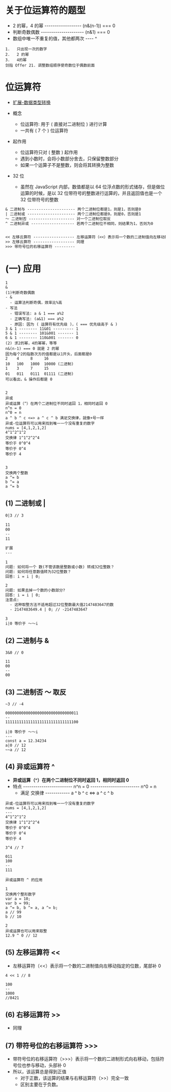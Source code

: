 # 关于位运算符的题型

- 2 的幂，4 的幂 ------------------ (n&(n-1)) === 0
- 判断奇数偶数 --------------------- (n&1) === 0
- 数组中唯一不重复的值，其他都两次 ---- ^

```
1.   只出现一次的数字
2.   2 的幂
3.   4的幂
剑指 Offer 21. 调整数组顺序使奇数位于偶数前面
```

# 位运算符

- [扩展-数据类型转换](https://github.com/woow-wu7/6-penetrate/tree/main/2-FRONTEND/1-JS/4-data-type-conversion)

- 概念
  - 位运算符: 用于 ( 直接对二进制位 ) 进行计算
  - 一共有 ( 7 个 ) 位运算符
- 起作用
  - 位运算符只对 ( 整数 ) 起作用
  - 遇到小数时，会将小数部分舍去，只保留整数部分
  - 如果一个运算子不是整数，则会将其转换为整数
- 32 位
  - 虽然在 JavaScript 内部，数值都是以 64 位浮点数的形式储存，但是做位运算的时候，是以 32 位带符号的整数进行运算的，并且返回值也是一个 32 位带符号的整数

```1
& 二进制与 --------------------- 两个二进制位都是1，则是1，否则是0
| 二进制或 --------------------- 两个二进制位都是0，则是0，否则是1
～ 二进制否 -------------------- 对一个二进制位取反
^ 二进制异或 ------------------- 若两个二进制位不相同，则结果为1，否则为0


<< 左移云算符 ------------------ 左移运算符（<<）表示将一个数的二进制值向左移动指定的位数，尾部补0
>> 左移云算符 ------------------ 同理
>>> 带符号位的右移运算符 ---------
```

# (一) 应用

```
1
&
(1)判断奇数偶数
- &
  - 运算法判断奇偶，效率比%高
- 写法
  - 错误写法: a & 1 === a%2
  - 正确写法: (a&1) === a%2
  - 原因: 因为 ( 运算符有优先级 )，( === 优先级高于 & )
3 & 1 -------- 11&01 --------- 1
5 & 1 -------- 101&001 ------- 1
6 & 1 -------- 110&001 ------- 0
(2) 求2的幂，4的幂幂，等等
n&(n-1) === 0 就是 2 的幂
因为每个2的指数次方的值都是以1开头，后面都是0
2    4     8     16
10   100   1000  10000 (二进制)
1    3     7     15
01   011   0111  01111 (二进制)
可以看出，& 操作后都是 0


2
异或
异或运算（^）在两个二进制位不同时返回 1，相同时返回 0
n^n = 0
n^0 = n
a ^ b ^ c <=> a ^ c ^ b 满足交换律，就像+号一样
异或-位运算符可以用来找到唯一一个没有重复的数字
nums = [4,1,2,1,2]
4^1^2^1^2
交换律 1^1^2^2^4
等价于 0^0^4
等价于 0^4
等价于 4


3
交换两个整数
a ^= b
b ^= a
a ^= b
```

## (1) 二进制或 |

```1
0|3 // 3

11
00
--
11
```

```2
扩展
---

1
问题: 如何将一个 数(不管该数是整数或小数) 转成32位整数？
问题: 如何将任意数值转为32位整数？
回答: i = i | 0;

2
问题: 如果去掉一个数的小数部分?
回答: i = i | 0;
注意点:
  - 这种取整方法不适用超过32位整数最大值2147483647的数
  - 2147483649.4 | 0; // -2147483647

3
i|0 等价于 ～～i
```

## (2) 二进制与 &

```
3&0 // 0

11
00
--
00
```

## (3) 二进制否 ～ 取反

```
~3 // -4

00000000000000000000000000000011
--
11111111111111111111111111111100
```

```
i|0 等价于 ～～i
---
const a = 12.34234
a|0 // 12
~~a // 12
```

## (4) 异或运算符 ^

- **异或运算（^）在两个二进制位不同时返回 1，相同时返回 0**
- 特点
  ------------------------ n^n = 0
  ------------------------ n^0 = n
  - 满足 交换律 ------------ a ^ b ^ c <=> a ^ c ^ b

```
异或-位运算符可以用来找到唯一一个没有重复的数字
nums = [4,1,2,1,2]
---
4^1^2^1^2
交换律 1^1^2^2^4
等价于 0^0^4
等价于 0^4
等价于 4
```

```
3^4 // 7

011
100
--
111
```

```
异或运算符 ^ 的应用

1
交换两个整形数字
var a = 10;
var b = 99;
a ^= b, b ^= a, a ^= b;
a // 99
b // 10

2
异或运算也可以用来取整
12.9 ^ 0 // 12
```

## (5) 左移运算符 <<

- 左移运算符（<<）表示将一个数的二进制值向左移动指定的位数，尾部补 0

```
4 << 1 // 8

100
--
1000
//8421
```

## (6) 右移运算符 >>

- 同理

## (7) 带符号位的右移运算符 >>>

- 带符号位的右移运算符（>>>）表示将一个数的二进制形式向右移动，包括符号位也参与移动，头部补 0
- 所以，该运算总是得到正值
  - 对于正数，该运算的结果与右移运算符（>>）完全一致
  - 区别主要在于负数。
